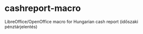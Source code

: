 # cashreport-macro
LibreOffice/OpenOffice macro for Hungarian cash report (időszaki pénztárjelentés)
